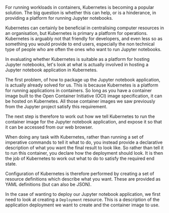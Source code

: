 For running workloads in containers, Kubernetes is becoming a popular solution. The big question is whether this can help, or is a hinderance, in providing a platform for running Jupyter notebooks.

Kubernetes can certainly be beneficial in centralising computer resources in an organisation, but Kubernetes is primary a platform for operations. Kubernetes is arguably not that friendly for developers, and even less so as something you would provide to end users, especially the non technical type of people who are often the ones who want to run Jupyter notebooks.

In evaluating whether Kubernetes is suitable as a platform for hosting Jupyter notebooks, let's look at what is actually involved in hosting a Jupyter notebook application in Kubernetes.

The first problem, of how to package up the Jupyter notebook application, is actually already solved for us. This is because Kubernetes is a platform for running applications in containers. So long as you have a container image built to the Open Container Initiative (OCI) image specification, it can be hosted on Kubernetes. All those container images we saw previously from the Jupyter project satisfy this requirement.

The next step is therefore to work out how we tell Kubernetes to run the container image for the Jupyter notebook application, and expose it so that it can be accessed from our web browser.

When doing any task with Kubernetes, rather than running a set of imperative commands to tell it what to do, you instead provide a declarative description of what you want the final result to look like. So rather than tell it to run this container, you declare how the deployment should look. It is then the job of Kubernetes to work out what to do to satisfy the required end state.

Configuration of Kubernetes is therefore performed by creating a set of resource definitions which describe what you want. These are provided as YAML definitions (but can also be JSON).

In the case of wanting to deploy our Jupyter notebook application, we first need to look at creating a ``Deployment`` resource. This is a description of the application deployment we want to create and the container image to use.
